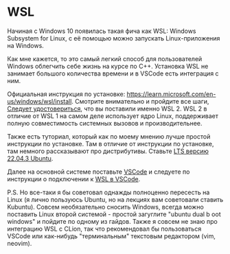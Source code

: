 # WSL

Начиная с Windows 10 появилась такая фича как WSL: Windows Subsystem for Linux,
с её помощью можно запускать Linux-приложения на Windows.

Как мне кажется, то это самый легкий способ для пользователей Windows облегчить себе жизнь на курсе по C++. Установка WSL не занимает большого количества времени и в VSCode есть интеграция с ним.

Официальная инструкция по установке: https://learn.microsoft.com/en-us/windows/wsl/install. Смотрите внимательно и пройдите все шаги, [Следует удостовериться](https://learn.microsoft.com/en-us/windows/wsl/install#check-which-version-of-wsl-you-are-running), что вы поставили именно WSL 2. WSL 2 в отличие от WSL 1 на самом деле использует ядро Linux, поддерживает полную совместимость системных вызовов и производительнее.

Также есть туториал, который как по моему мнению лучше простой инструкции по установке. Там в отличие от инструкции по установке, там немного рассказывают про дистрибутивы. Ставьте [LTS версию 22.04.3 Ubuntu](https://apps.microsoft.com/detail/9PN20MSR04DW?hl=ru-ru&gl=RU).

Далее на основной системе поставьте [VSCode](vscode.md) и следуете по инструкции о подключении к [WSL в VSCode](https://learn.microsoft.com/en-us/windows/wsl/tutorials/wsl-vscode).

P.S. Но все-таки я бы советовал однажды полноценно пересесть на Linux (я лично пользуюсь Ubuntu, но на лекциях вам советовали ставить Kubuntu). Совсем необязательно сносить Windows, всегда можно поставить Linux второй системой - простой загуглите "ubuntu dual b oot windows" и пойдите по одному из гайдов.
Также я совсем не знаю про интеграцию WSL с CLion, так что рекомендовал бы пользоваться VSCode или как-нибудь "терминальным" текстовым редактором (vim, neovim).
